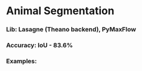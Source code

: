 # Animal Segmentation

### Lib: Lasagne (Theano backend), PyMaxFlow
### Accuracy: IoU - 83.6%
### Examples:

